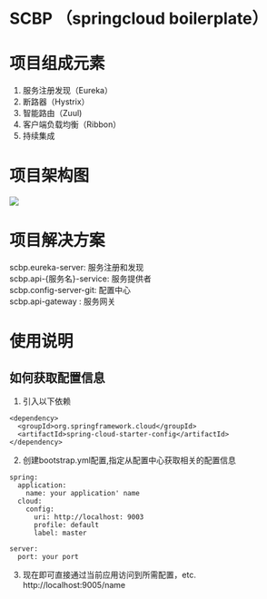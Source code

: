 # SCBP （springcloud boilerplate）
# 项目组成元素
1. 服务注册发现（Eureka）
2. 断路器（Hystrix）
3. 智能路由（Zuul)
4. 客户端负载均衡（Ribbon）
5. 持续集成
# 项目架构图
![](https://github.com/halower/SCBP/blob/master/images/scbp.png)
# 项目解决方案
scbp.eureka-server: 服务注册和发现     
scbp.api-{服务名}-service: 服务提供者     
scbp.config-server-git: 配置中心        
scbp.api-gateway : 服务网关       
# 使用说明
## 如何获取配置信息
1. 引入以下依赖
```
<dependency>
  <groupId>org.springframework.cloud</groupId>
  <artifactId>spring-cloud-starter-config</artifactId>
</dependency>
```
2. 创建bootstrap.yml配置,指定从配置中心获取相关的配置信息
```
spring:
  application:
    name: your application' name
  cloud:
    config:
      uri: http://localhost: 9003
      profile: default
      label: master

server:
  port: your port
```
3. 现在即可直接通过当前应用访问到所需配置，etc. http://localhost:9005/name

